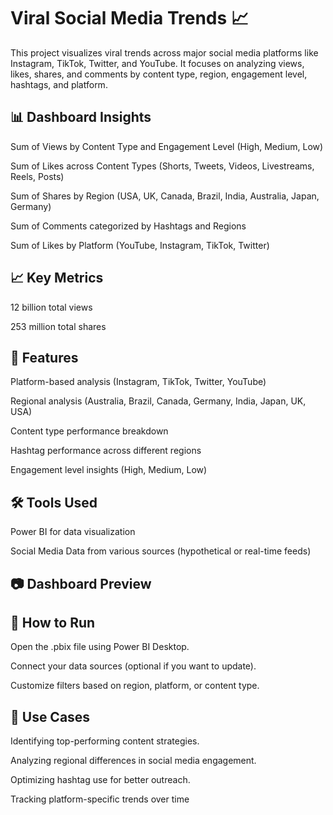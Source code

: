 # **Viral Social Media Trends 📈**      
This project visualizes viral trends across major social media platforms like Instagram, TikTok, Twitter, and YouTube. It focuses on analyzing views, likes, shares, and comments by content type, region, engagement level, hashtags, and platform.   
 
## 📊 Dashboard Insights
Sum of Views by Content Type and Engagement Level (High, Medium, Low)

Sum of Likes across Content Types (Shorts, Tweets, Videos, Livestreams, Reels, Posts) 

Sum of Shares by Region (USA, UK, Canada, Brazil, India, Australia, Japan, Germany)

Sum of Comments categorized by Hashtags and Regions

Sum of Likes by Platform (YouTube, Instagram, TikTok, Twitter)

## 📈 Key Metrics
12 billion total views

253 million total shares

## 📍 Features
Platform-based analysis (Instagram, TikTok, Twitter, YouTube)

Regional analysis (Australia, Brazil, Canada, Germany, India, Japan, UK, USA)

Content type performance breakdown

Hashtag performance across different regions

Engagement level insights (High, Medium, Low)

## 🛠️ Tools Used
Power BI for data visualization

Social Media Data from various sources (hypothetical or real-time feeds)

## 📷 Dashboard Preview

## 🚀 How to Run
Open the .pbix file using Power BI Desktop.

Connect your data sources (optional if you want to update).

Customize filters based on region, platform, or content type.

## 📌 Use Cases
Identifying top-performing content strategies.

Analyzing regional differences in social media engagement.

Optimizing hashtag use for better outreach.

Tracking platform-specific trends over time
